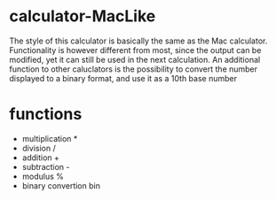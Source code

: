 # calculator-MacLike
The style of this calculator is basically the same as the Mac calculator.
Functionality is however different from most, since the output can be modified, yet it can still be used in the next calculation.
An additional function to other caluclators is the possibility to convert the number displayed to a binary format, and use it as a 10th base number

# functions
* multiplication *
* division /
* addition +
* subtraction -
* modulus %
* binary convertion bin
